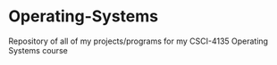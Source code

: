 # Operating-Systems
Repository of all of my projects/programs for my CSCI-4135 Operating Systems course
